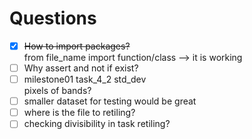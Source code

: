# Questions
- [x] ~~How to import packages?~~  
from file_name import function/class --> it is working
- [ ] Why assert and not if exist?
- [ ] milestone01 task_4_2 std_dev  
pixels of bands?
- [ ] smaller dataset for testing would be great
- [ ] where is the file to retiling?
- [ ] checking divisibility in task retiling?

